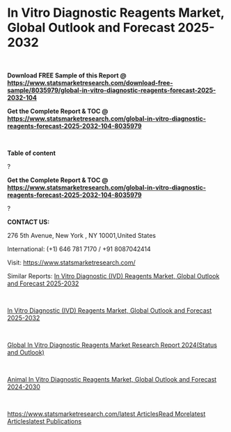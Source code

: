 <h1>In Vitro Diagnostic Reagents Market, Global Outlook and Forecast 2025-2032</h1><br/><p><strong>Download FREE Sample of this Report @ <a href="https://www.statsmarketresearch.com/download-free-sample/8035979/global-in-vitro-diagnostic-reagents-forecast-2025-2032-104">https://www.statsmarketresearch.com/download-free-sample/8035979/global-in-vitro-diagnostic-reagents-forecast-2025-2032-104</a></strong></p>
 
 
 
 <div><b>Get the Complete Report & TOC @ <a href="https://www.statsmarketresearch.com/global-in-vitro-diagnostic-reagents-forecast-2025-2032-104-8035979">https://www.statsmarketresearch.com/global-in-vitro-diagnostic-reagents-forecast-2025-2032-104-8035979</a></b></div>
 
 
 
 <p><br />
 
 <b>Table of content</b></p>
 
 
 
 <p>? </p>
 
 
 
 <div><b>Get the Complete Report & TOC @ <a href="https://www.statsmarketresearch.com/global-in-vitro-diagnostic-reagents-forecast-2025-2032-104-8035979">https://www.statsmarketresearch.com/global-in-vitro-diagnostic-reagents-forecast-2025-2032-104-8035979</a></b></div>
 
 
 
 <p>? </p>
 
 
 
 <p><b>CONTACT US:</b><br />
 
 276 5th Avenue, New York , NY 10001,United States<br />
 
 International: (+1) 646 781 7170 / +91 8087042414<br />
 
 Visit: <a href="https://www.statsmarketresearch.com/">https://www.statsmarketresearch.com/</a><br />
 
 Similar Reports: <a href="https://www.statsmarketresearch.com/global-in-vitro-diagnostic-reagents-forecast-2025-2032-104-8035979">In Vitro Diagnostic (IVD) Reagents Market, Global Outlook and Forecast 2025-2032</a><br />
 
 <br />
 
 <a href="https://www.statsmarketresearch.com/global-in-vitro-diagnostic-reagents-forecast-2025-2032-104-8035979">In Vitro Diagnostic (IVD) Reagents Market, Global Outlook and Forecast 2025-2032</a><br />
 
 <br />
 
 <a href="https://www.statsmarketresearch.com/global-in-vitro-diagnostic-reagents-forecast-2025-2032-104-8035979">Global In Vitro Diagnostic Reagents Market Research Report 2024(Status and Outlook)</a><br />
 
 <br />
 
 <a href="https://www.statsmarketresearch.com/global-in-vitro-diagnostic-reagents-forecast-2025-2032-104-8035979">Animal In Vitro Diagnostic Reagents Market, Global Outlook and Forecast 2024-2030</a><br />
 
 <br />
 
 <a href="https://gyeongbokgung.com">https://www.statsmarketresearch.com/</a><a href="https://hallyeomaritime.com">latest Articles</a><a href="https://jingwansa.com">Read More</a><a href="https://nguoiviet.jp/">latest Articles</a><a href="https://www.intelmarketresearch.com/">latest Publications</a></p>